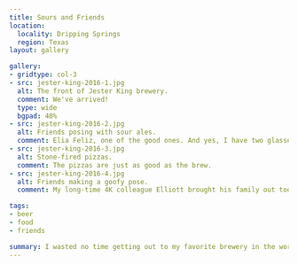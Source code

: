 ```yaml
---
title: Sours and Friends
location:
  locality: Dripping Springs
  region: Texas
layout: gallery

gallery:
- gridtype: col-3
- src: jester-king-2016-1.jpg
  alt: The front of Jester King brewery.
  comment: We've arrived!
  type: wide
  bgpad: 40%
- src: jester-king-2016-2.jpg
  alt: Friends posing with sour ales.
  comment: Elia Feliz, one of the good ones. And yes, I have two glasses.
- src: jester-king-2016-3.jpg
  alt: Stone-fired pizzas.
  comment: The pizzas are just as good as the brew.
- src: jester-king-2016-4.jpg
  alt: Friends making a goofy pose.
  comment: My long-time 4K colleague Elliott brought his family out too.

tags:
- beer
- food
- friends

summary: I wasted no time getting out to my favorite brewery in the world, Jester King! It was thankfully not a release day so we enjoyed short lines, stone-fire pizzas, and farmhouse-style sour ales made right in the Texas Hill Country.
---
```

